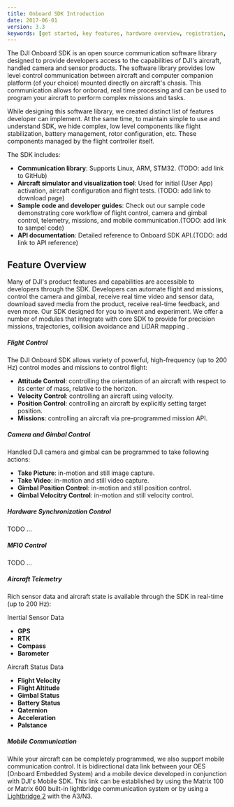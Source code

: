 ```yaml
---
title: Onboard SDK Introduction
date: 2017-06-01
version: 3.3
keywords: [get started, key features, hardware overview, registration, enable flight controller API control, safety]
---
```


The DJI Onboard SDK is an open source communication software library designed to provide developers access to the capabilities of DJI's aircraft, handled camera and sensor products. The software library provides low level control communication between aircraft and computer companion platform (of your choice) mounted directly on aircraft's chasis. This communication allows for onborad, real time processing and can be used to program your aircraft to perform complex missions and tasks.

While designing this software library, we created distinct list of features developer can implement. At the same time,  to maintain simple to use and understand SDK, we hide complex, low level components like flight stabilization, battery management, rotor configuration, etc. These components managed by the flight controller itself.

The SDK includes:

* **Communication library**: Supports Linux, ARM, STM32. (TODO: add link to GitHub)
* **Aircraft simulator and visualization tool**: Used for initial (User App) activation, aircraft configuration and flight tests. (TODO: add link to download page)
* **Sample code and developer guides**: Check out our sample code demonstrating core workflow of flight control, camera and gimbal control, telemetry, missions, and mobile communication.(TODO: add link to sampel code)
* **API documentation**: Detailed reference to Onboard SDK API.(TODO: add link to API reference)

## Feature Overview

Many of DJI's product features and capabilities are accessible to developers through the SDK. Developers can automate flight and missions, control the camera and gimbal, receive real time video and sensor data, download saved media from the product, receive real-time feedback, and even more. Our SDK designed for you to invent and experiment. We offer a number of modules that integrate with core SDK to provide for precision missions, trajectories, collision avoidance and LiDAR mapping <link here>.

##### Flight Control

The DJI Onboard SDK allows variety of powerful, high-frequency (up to 200 Hz) control modes and missions to control flight:

* **Attitude Control**: controlling the orientation of an aircraft with respect to its center of mass, relative to the horizon. 
* **Velocity Control**: controlling an aircraft using velocity.
* **Position Control**: controlling an aircraft by explicitly setting target position.
* **Missions**: controlling an aircraft via pre-programmed mission API.

##### Camera and Gimbal Control

Handled DJI camera and gimbal can be programmed to take following actions:

* **Take Picture**: in-motion and still image capture.
* **Take Video**: in-motion and still video capture.
* **Gimbal Position Control**: in-motion and still position control.
* **Gimbal Velocitry Control**: in-motion and still velocity control.

##### Hardware Synchronization Control

TODO ...

##### MFIO Control

TODO ...

##### Aircraft Telemetry

Rich sensor data and aircraft state is available through the SDK in real-time (up to 200 Hz):

Inertial Sensor Data

* **GPS**<br> 
* **RTK**<br>
* **Compass**<br>
* **Barometer**<br>

Aircraft Status Data

* **Flight Velocity**<br>
* **Flight Altitude**<br>
* **Gimbal Status**<br>
* **Battery Status**<br>
* **Qaternion**<br>
* **Acceleration**<br>
* **Palstance**<br>

##### Mobile Communication

While your aircraft can be completely programmed, we also support mobile communication control. It is bidirectional data link between your OES (Onboard Embedded System) and a mobile device developed in conjunction with DJI's Mobile SDK. This link can be established by using the Matrix 100 or Matrix 600 built-in lightbridge communication system or by using a <a href="http://www.dji.com/product/lightbridge-2" target="_blank">Lightbridge 2</a> with the A3/N3.

